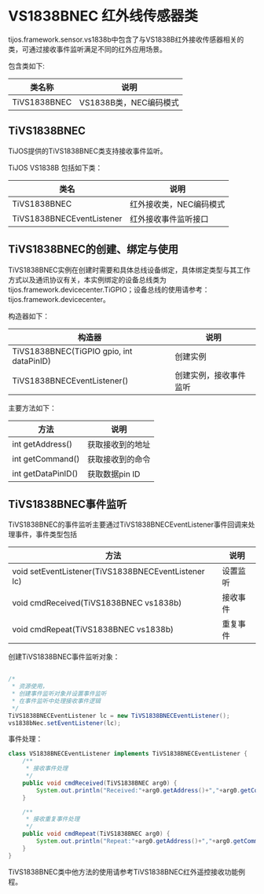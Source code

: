 # VS1838BNEC 红外线传感器类

tijos.framework.sensor.vs1838b中包含了与VS1838B红外接收传感器相关的类，可通过接收事件监听满足不同的红外应用场景。

包含类如下:

| 类名称          | 说明               |
| ------------ | ---------------- |
| TiVS1838BNEC | VS1838B类，NEC编码模式 |



## TiVS1838BNEC

TiJOS提供的TiVS1838BNEC类支持接收事件监听。

TiJOS VS1838B 包括如下类：

| 类名                        | 说明            |
| ------------------------- | ------------- |
| TiVS1838BNEC              | 红外接收类，NEC编码模式 |
| TiVS1838BNECEventListener | 红外接收事件监听接口    |



## TiVS1838BNEC的创建、绑定与使用

TiVS1838BNEC实例在创建时需要和具体总线设备绑定，具体绑定类型与其工作方式以及通讯协议有关，本实例绑定的设备总线类为 tijos.framework.devicecenter.TiGPIO；设备总线的使用请参考：tijos.framework.devicecenter。

构造器如下：

| 构造器                                      | 说明          |
| ---------------------------------------- | ----------- |
| TiVS1838BNEC(TiGPIO gpio, int dataPinID) | 创建实例        |
| TiVS1838BNECEventListener()              | 创建实例，接收事件监听 |

主要方法如下：

| 方法                 | 说明         |
| ------------------ | ---------- |
| int getAddress()   | 获取接收到的地址   |
| int getCommand()   | 获取接收到的命令   |
| int getDataPinID() | 获取数据pin ID |


## TiVS1838BNEC事件监听

TiVS1838BNEC的事件监听主要通过TiVS1838BNECEventListener事件回调来处理事件，事件类型包括

| 方法                                       | 说明   |
| ---------------------------------------- | ---- |
| void setEventListener(TiVS1838BNECEventListener lc) | 设置监听 |
| void cmdReceived(TiVS1838BNEC vs1838b)   | 接收事件 |
| void cmdRepeat(TiVS1838BNEC vs1838b)     | 重复事件 |

创建TiVS1838BNEC事件监听对象：

```java
		
/*
 * 资源使用，
 * 创建事件监听对象并设置事件监听
 * 在事件监听中处理接收事件逻辑
 */			
TiVS1838BNECEventListener lc = new TiVS1838BNECEventListener();
vs1838bNec.setEventListener(lc);
```

事件处理：

```java
class VS1838BNECEventListener implements TiVS1838BNECEventListener {
	/**
	 * 接收事件处理
	 */
	public void cmdReceived(TiVS1838BNEC arg0) {
		System.out.println("Received:"+arg0.getAddress()+","+arg0.getCommand());
	}

	/**
	 * 接收重复事件处理
	 */
	public void cmdRepeat(TiVS1838BNEC arg0) {
		System.out.println("Repeat:"+arg0.getAddress()+","+arg0.getCommand());
	}	
}
```

TiVS1838BNEC类中他方法的使用请参考TiVS1838BNEC红外遥控接收功能例程。